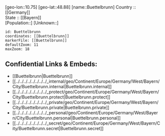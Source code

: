 ﻿---
location: [48.88,10.75] 
mapzoom: [7,12] 
mapmarker: city 
type: City
tags:
- geo/City


SpocWebEntityId: 29435
isDeleted: false
confidential: public

---
[geo-lon::10.75] 
[geo-lat::48.88] 
[name::Buettelbrunn] 
Country :: [[Germany]]  
State :: [[Bayern]]  
[Population::] 
[Unknown::] 


```leaflet
id: Buettelbrunn
coordinates: [[Buettelbrunn]] 
markerFile: [[Buettelbrunn]] 
defaultZoom: 11 
maxZoom: 18
```


## Confidential Links & Embeds: 
- [[Buettelbrunn|Buettelbrunn]]  
- [[../../../../../../../../_internal/geo/Continent/Europe/Germany/West/Bayern/City/Buettelbrunn.internal|Buettelbrunn.internal]] 
- [[../../../../../../../../_protect/geo/Continent/Europe/Germany/West/Bayern/City/Buettelbrunn.protect|Buettelbrunn.protect]] 
- [[../../../../../../../../_private/geo/Continent/Europe/Germany/West/Bayern/City/Buettelbrunn.private|Buettelbrunn.private]] 
- [[../../../../../../../../_personal/geo/Continent/Europe/Germany/West/Bayern/City/Buettelbrunn.personal|Buettelbrunn.personal]] 
- [[../../../../../../../../_secret/geo/Continent/Europe/Germany/West/Bayern/City/Buettelbrunn.secret|Buettelbrunn.secret]] 
